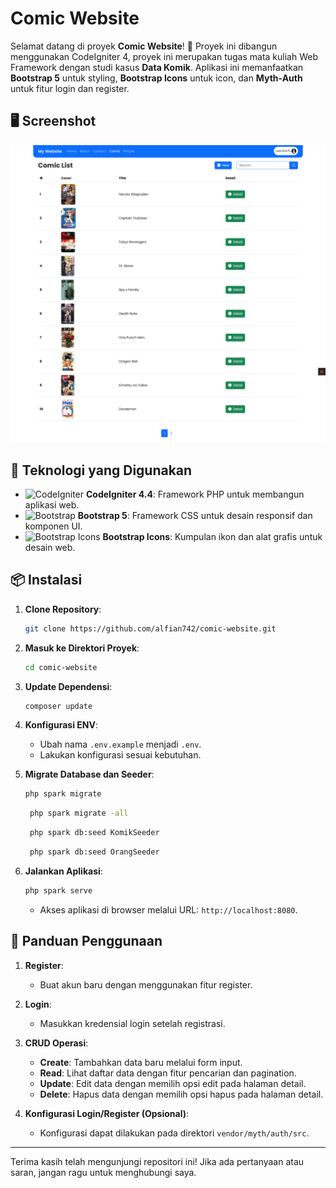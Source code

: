 # Comic Website

Selamat datang di proyek **Comic Website**! 🎉 Proyek ini dibangun menggunakan CodeIgniter 4, proyek ini merupakan tugas mata kuliah Web Framework dengan studi kasus **Data Komik**. Aplikasi ini memanfaatkan **Bootstrap 5** untuk styling, **Bootstrap Icons** untuk icon, dan **Myth-Auth** untuk fitur login dan register.

## 🖥️ Screenshot

![Preview](public/assets/img/preview.png)

## 🚀 Teknologi yang Digunakan

- ![CodeIgniter](https://img.shields.io/badge/CodeIgniter-4.4-orange?style=flat-square&logo=codeigniter) **CodeIgniter 4.4**: Framework PHP untuk membangun aplikasi web.
- ![Bootstrap](https://img.shields.io/badge/Bootstrap-5.3.2-%23563D7C?style=flat-square&logo=bootstrap) **Bootstrap 5**: Framework CSS untuk desain responsif dan komponen UI.
- ![Bootstrap Icons](https://img.shields.io/badge/Bootstrap-1.0-%23563D7C?style=flat-square&logo=bootstrap) **Bootstrap Icons**: Kumpulan ikon dan alat grafis untuk desain web.

## 📦 Instalasi

1. **Clone Repository**:
    ```bash
    git clone https://github.com/alfian742/comic-website.git
    ```

2. **Masuk ke Direktori Proyek**:
    ```bash
    cd comic-website
    ```

3. **Update Dependensi**:
    ```bash
    composer update
    ```

4. **Konfigurasi ENV**:
    - Ubah nama `.env.example` menjadi `.env`.
    - Lakukan konfigurasi sesuai kebutuhan.

5. **Migrate Database dan Seeder**:
    ```bash
    php spark migrate
    ```

   ```bash
    php spark migrate -all 
    ```

   ```bash
    php spark db:seed KomikSeeder
    ```

   ```bash
    php spark db:seed OrangSeeder
    ```

7. **Jalankan Aplikasi**:
    ```bash
    php spark serve
    ```
    - Akses aplikasi di browser melalui URL: `http://localhost:8080`.

## 📖 Panduan Penggunaan

1. **Register**:
   - Buat akun baru dengan menggunakan fitur register.

2. **Login**:
   - Masukkan kredensial login setelah registrasi.

3. **CRUD Operasi**:
   - **Create**: Tambahkan data baru melalui form input.
   - **Read**: Lihat daftar data dengan fitur pencarian dan pagination.
   - **Update**: Edit data dengan memilih opsi edit pada halaman detail.
   - **Delete**: Hapus data dengan memilih opsi hapus pada halaman detail.

4. **Konfigurasi Login/Register (Opsional)**:
   - Konfigurasi dapat dilakukan pada direktori `vendor/myth/auth/src`.

---

Terima kasih telah mengunjungi repositori ini! Jika ada pertanyaan atau saran, jangan ragu untuk menghubungi saya.
